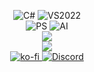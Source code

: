 
<div align="center">
  
  ![C#](https://img.shields.io/badge/C%23-239120?style=for-the-badge&logo=c-sharp&logoColor=white) 
  ![VS2022](https://img.shields.io/badge/VS-5C2D91?style=for-the-badge&logo=visual%20studio&logoColor=white)
  <br>
  ![PS](https://img.shields.io/badge/Photoshop-31A8FF?style=for-the-badge&logo=Adobe%20Photoshop&logoColor=white)
  ![AI](https://img.shields.io/badge/Illustrator-FF9A00?style=for-the-badge&logo=adobe%20illustrator&logoColor=white)
  <br>
  <img src="https://github-readme-stats.vercel.app/api?username=k-kz&count_private=true&show_icons=true&theme=github_dark&hide=issues,stars&custom_title=k-kz's GitHub Stats&border_color=58A6FF" />
  <br>
  <img src="https://github-readme-stats.vercel.app/api/pin/?username=Nik-Potokar&repo=XIVSlothCombo&border_color=58A6FF&theme=github_dark&show_owner=true" />
  <br>
  <a href="https://ko-fi.com/kkzkkz" alt="Donate on Ko-Fi">
  ![ko-fi](https://img.shields.io/badge/Ko--fi-F16061?style=for-the-badge&logo=ko-fi&logoColor=white)
  <a href="https://discord.gg/xT7zyjzjtY" alt="Discord Contact">
    ![Discord](https://dcbadge.vercel.app/api/shield/188685549236781058)</a>
  <br>
</div>
